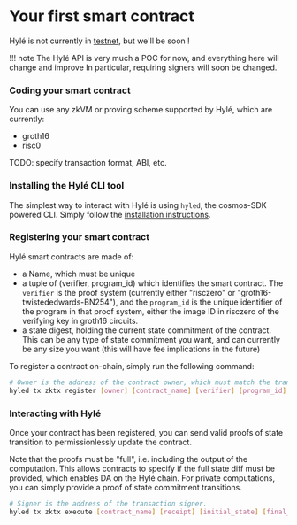 # Your first smart contract

Hylé is not currently in [testnet](testnet.md), but we'll be soon !

!!! note
    The Hylé API is very much a POC for now, and everything here will change and improve
    In particular, requiring signers will soon be changed.

### Coding your smart contract

You can use any zkVM or proving scheme supported by Hylé, which are currently:
- groth16
- risc0

TODO: specify transaction format, ABI, etc.

### Installing the Hylé CLI tool

The simplest way to interact with Hylé is using `hyled`, the cosmos-SDK powered CLI.
Simply follow the [installation instructions](hyled-install-instructions.md).

### Registering your smart contract

Hylé smart contracts are made of:
- a Name, which must be unique
- a tuple of (verifier, program_id) which identifies the smart contract. The `verifier` is the proof system (currently either "risczero" or "groth16-twistededwards-BN254"), and the `program_id` is the unique identifier of the program in that proof system, either the image ID in risczero of the verifying key in groth16 circuits.
- a state digest, holding the current state commitment of the contract. This can be any type of state commitment you want, and can currently be any size you want (this will have fee implications in the future)

To register a contract on-chain, simply run the following command:

```bash
# Owner is the address of the contract owner, which must match the transaction signer for now.
hyled tx zktx register [owner] [contract_name] [verifier] [program_id] [state_digest]
```

### Interacting with Hylé

Once your contract has been registered, you can send valid proofs of state transition to permissionlessly update the contract.

Note that the proofs must be "full", i.e. including the output of the computation.
This allows contracts to specify if the full state diff must be provided, which enables DA on the Hylé chain.
For private computations, you can simply provide a proof of state commitment transitions.

```bash
# Signer is the address of the transaction signer.
hyled tx zktx execute [contract_name] [receipt] [initial_state] [final_state] [signer]
```
